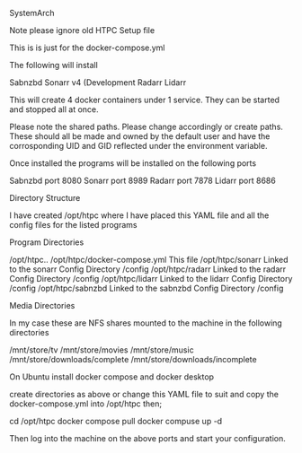 SystemArch 

Note please ignore old HTPC Setup file

This is is just for the docker-compose.yml

The following will install 

Sabnzbd
Sonarr v4 (Development
Radarr
Lidarr


This will create 4 docker containers under 1 service. They can be started and stopped all at once.

Please note the shared paths. Please change accordingly or create paths. These should all be made and owned by the default user 
and have the corrosponding UID and GID reflected under the environment variable. 

Once installed the programs will be installed on the following ports

Sabnzbd  port 8080
Sonarr   port 8989
Radarr   port 7878
Lidarr   port 8686

Directory Structure

I have created /opt/htpc where I have placed this YAML file and all the config files for the listed programs


Program Directories

/opt/htpc..
/opt/htpc/docker-compose.yml                 This file
/opt/htpc/sonarr                             Linked to the sonarr Config Directory /config
/opt/htpc/radarr                             Linked to the radarr Config Directory /config
/opt/htpc/lidarr                             Linked to the lidarr Config Directory /config
/opt/htpc/sabnzbd                            Linked to the sabnzbd Config Directory /config


Media Directories 

In my case these are NFS shares mounted to the machine in the following directories

/mnt/store/tv
/mnt/store/movies
/mnt/store/music
/mnt/store/downloads/complete
/mnt/store/downloads/incomplete

On Ubuntu install docker compose and docker desktop

create directories as above or change this YAML file to suit and copy the docker-compose.yml into /opt/htpc
then;

cd /opt/htpc
docker compose pull
docker compuse up -d

Then log into the machine on the above ports and start your configuration. 
